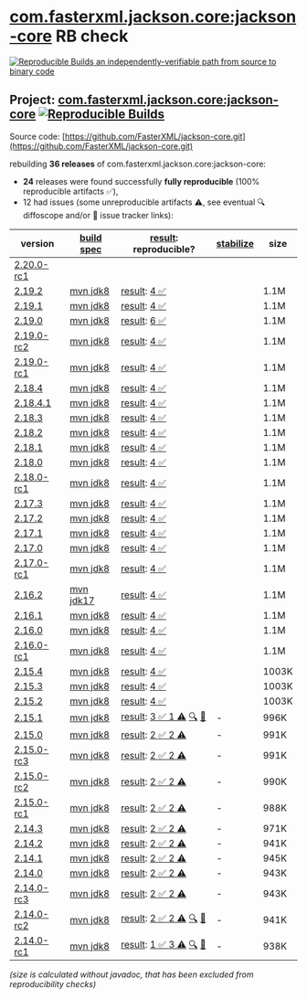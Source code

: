 [com.fasterxml.jackson.core:jackson-core](https://central.sonatype.com/artifact/com.fasterxml.jackson.core/jackson-core/versions) RB check
=======

[![Reproducible Builds](https://reproducible-builds.org/images/logos/rb.svg) an independently-verifiable path from source to binary code](https://reproducible-builds.org/)

## Project: [com.fasterxml.jackson.core:jackson-core](https://central.sonatype.com/artifact/com.fasterxml.jackson.core/jackson-core/versions) [![Reproducible Builds](https://img.shields.io/endpoint?url=https://raw.githubusercontent.com/jvm-repo-rebuild/reproducible-central/master/content/com/fasterxml/jackson/core/badge.json)](https://github.com/jvm-repo-rebuild/reproducible-central/blob/master/content/com/fasterxml/jackson/core/README.md)

Source code: [https://github.com/FasterXML/jackson-core.git](https://github.com/FasterXML/jackson-core.git)

rebuilding **36 releases** of com.fasterxml.jackson.core:jackson-core:
- **24** releases were found successfully **fully reproducible** (100% reproducible artifacts :white_check_mark:),
- 12 had issues (some unreproducible artifacts :warning:, see eventual :mag: diffoscope and/or :memo: issue tracker links):

| version | [build spec](/BUILDSPEC.md) | [result](https://reproducible-builds.org/docs/jvm/): reproducible? | [stabilize](https://github.com/google/oss-rebuild/blob/main/cmd/stabilize/README.md) | size |
| -- | --------- | ------ | ------ | -- |
| [2.20.0-rc1](https://central.sonatype.com/artifact/com.fasterxml.jackson.core/jackson-core/2.20.0-rc1/pom) | | | |
| [2.19.2](https://central.sonatype.com/artifact/com.fasterxml.jackson.core/jackson-core/2.19.2/pom) | [mvn jdk8](jackson-core-2.19.2.buildspec) | [result](jackson-core-2.19.2.buildinfo): [4 :white_check_mark: ](jackson-core-2.19.2.buildcompare) | | 1.1M |
| [2.19.1](https://central.sonatype.com/artifact/com.fasterxml.jackson.core/jackson-core/2.19.1/pom) | [mvn jdk8](jackson-core-2.19.1.buildspec) | [result](jackson-core-2.19.1.buildinfo): [4 :white_check_mark: ](jackson-core-2.19.1.buildcompare) | | 1.1M |
| [2.19.0](https://central.sonatype.com/artifact/com.fasterxml.jackson.core/jackson-core/2.19.0/pom) | [mvn jdk8](jackson-core-2.19.0.buildspec) | [result](jackson-core-2.19.0.buildinfo): [6 :white_check_mark: ](jackson-core-2.19.0.buildcompare) | | 1.1M |
| [2.19.0-rc2](https://central.sonatype.com/artifact/com.fasterxml.jackson.core/jackson-core/2.19.0-rc2/pom) | [mvn jdk8](jackson-core-2.19.0-rc2.buildspec) | [result](jackson-core-2.19.0-rc2.buildinfo): [4 :white_check_mark: ](jackson-core-2.19.0-rc2.buildcompare) | | 1.1M |
| [2.19.0-rc1](https://central.sonatype.com/artifact/com.fasterxml.jackson.core/jackson-core/2.19.0-rc1/pom) | [mvn jdk8](jackson-core-2.19.0-rc1.buildspec) | [result](jackson-core-2.19.0-rc1.buildinfo): [4 :white_check_mark: ](jackson-core-2.19.0-rc1.buildcompare) | | 1.1M |
| [2.18.4](https://central.sonatype.com/artifact/com.fasterxml.jackson.core/jackson-core/2.18.4/pom) | [mvn jdk8](jackson-core-2.18.4.buildspec) | [result](jackson-core-2.18.4.buildinfo): [4 :white_check_mark: ](jackson-core-2.18.4.buildcompare) | | 1.1M |
| [2.18.4.1](https://central.sonatype.com/artifact/com.fasterxml.jackson.core/jackson-core/2.18.4.1/pom) | [mvn jdk8](jackson-core-2.18.4.1.buildspec) | [result](jackson-core-2.18.4.1.buildinfo): [4 :white_check_mark: ](jackson-core-2.18.4.1.buildcompare) | | 1.1M |
| [2.18.3](https://central.sonatype.com/artifact/com.fasterxml.jackson.core/jackson-core/2.18.3/pom) | [mvn jdk8](jackson-core-2.18.3.buildspec) | [result](jackson-core-2.18.3.buildinfo): [4 :white_check_mark: ](jackson-core-2.18.3.buildcompare) | | 1.1M |
| [2.18.2](https://central.sonatype.com/artifact/com.fasterxml.jackson.core/jackson-core/2.18.2/pom) | [mvn jdk8](jackson-core-2.18.2.buildspec) | [result](jackson-core-2.18.2.buildinfo): [4 :white_check_mark: ](jackson-core-2.18.2.buildcompare) | | 1.1M |
| [2.18.1](https://central.sonatype.com/artifact/com.fasterxml.jackson.core/jackson-core/2.18.1/pom) | [mvn jdk8](jackson-core-2.18.1.buildspec) | [result](jackson-core-2.18.1.buildinfo): [4 :white_check_mark: ](jackson-core-2.18.1.buildcompare) | | 1.1M |
| [2.18.0](https://central.sonatype.com/artifact/com.fasterxml.jackson.core/jackson-core/2.18.0/pom) | [mvn jdk8](jackson-core-2.18.0.buildspec) | [result](jackson-core-2.18.0.buildinfo): [4 :white_check_mark: ](jackson-core-2.18.0.buildcompare) | | 1.1M |
| [2.18.0-rc1](https://central.sonatype.com/artifact/com.fasterxml.jackson.core/jackson-core/2.18.0-rc1/pom) | [mvn jdk8](jackson-core-2.18.0-rc1.buildspec) | [result](jackson-core-2.18.0-rc1.buildinfo): [4 :white_check_mark: ](jackson-core-2.18.0-rc1.buildcompare) | | 1.1M |
| [2.17.3](https://central.sonatype.com/artifact/com.fasterxml.jackson.core/jackson-core/2.17.3/pom) | [mvn jdk8](jackson-core-2.17.3.buildspec) | [result](jackson-core-2.17.3.buildinfo): [4 :white_check_mark: ](jackson-core-2.17.3.buildcompare) | | 1.1M |
| [2.17.2](https://central.sonatype.com/artifact/com.fasterxml.jackson.core/jackson-core/2.17.2/pom) | [mvn jdk8](jackson-core-2.17.2.buildspec) | [result](jackson-core-2.17.2.buildinfo): [4 :white_check_mark: ](jackson-core-2.17.2.buildcompare) | | 1.1M |
| [2.17.1](https://central.sonatype.com/artifact/com.fasterxml.jackson.core/jackson-core/2.17.1/pom) | [mvn jdk8](jackson-core-2.17.1.buildspec) | [result](jackson-core-2.17.1.buildinfo): [4 :white_check_mark: ](jackson-core-2.17.1.buildcompare) | | 1.1M |
| [2.17.0](https://central.sonatype.com/artifact/com.fasterxml.jackson.core/jackson-core/2.17.0/pom) | [mvn jdk8](jackson-core-2.17.0.buildspec) | [result](jackson-core-2.17.0.buildinfo): [4 :white_check_mark: ](jackson-core-2.17.0.buildcompare) | | 1.1M |
| [2.17.0-rc1](https://central.sonatype.com/artifact/com.fasterxml.jackson.core/jackson-core/2.17.0-rc1/pom) | [mvn jdk8](jackson-core-2.17.0-rc1.buildspec) | [result](jackson-core-2.17.0-rc1.buildinfo): [4 :white_check_mark: ](jackson-core-2.17.0-rc1.buildcompare) | | 1.1M |
| [2.16.2](https://central.sonatype.com/artifact/com.fasterxml.jackson.core/jackson-core/2.16.2/pom) | [mvn jdk17](jackson-core-2.16.2.buildspec) | [result](jackson-core-2.16.2.buildinfo): [4 :white_check_mark: ](jackson-core-2.16.2.buildcompare) | | 1.1M |
| [2.16.1](https://central.sonatype.com/artifact/com.fasterxml.jackson.core/jackson-core/2.16.1/pom) | [mvn jdk8](jackson-core-2.16.1.buildspec) | [result](jackson-core-2.16.1.buildinfo): [4 :white_check_mark: ](jackson-core-2.16.1.buildcompare) | | 1.1M |
| [2.16.0](https://central.sonatype.com/artifact/com.fasterxml.jackson.core/jackson-core/2.16.0/pom) | [mvn jdk8](jackson-core-2.16.0.buildspec) | [result](jackson-core-2.16.0.buildinfo): [4 :white_check_mark: ](jackson-core-2.16.0.buildcompare) | | 1.1M |
| [2.16.0-rc1](https://central.sonatype.com/artifact/com.fasterxml.jackson.core/jackson-core/2.16.0-rc1/pom) | [mvn jdk8](jackson-core-2.16.0-rc1.buildspec) | [result](jackson-core-2.16.0-rc1.buildinfo): [4 :white_check_mark: ](jackson-core-2.16.0-rc1.buildcompare) | | 1.1M |
| [2.15.4](https://central.sonatype.com/artifact/com.fasterxml.jackson.core/jackson-core/2.15.4/pom) | [mvn jdk8](jackson-core-2.15.4.buildspec) | [result](jackson-core-2.15.4.buildinfo): [4 :white_check_mark: ](jackson-core-2.15.4.buildcompare) | | 1003K |
| [2.15.3](https://central.sonatype.com/artifact/com.fasterxml.jackson.core/jackson-core/2.15.3/pom) | [mvn jdk8](jackson-core-2.15.3.buildspec) | [result](jackson-core-2.15.3.buildinfo): [4 :white_check_mark: ](jackson-core-2.15.3.buildcompare) | | 1003K |
| [2.15.2](https://central.sonatype.com/artifact/com.fasterxml.jackson.core/jackson-core/2.15.2/pom) | [mvn jdk8](jackson-core-2.15.2.buildspec) | [result](jackson-core-2.15.2.buildinfo): [4 :white_check_mark: ](jackson-core-2.15.2.buildcompare) | | 1003K |
| [2.15.1](https://central.sonatype.com/artifact/com.fasterxml.jackson.core/jackson-core/2.15.1/pom) | [mvn jdk8](jackson-core-2.15.1.buildspec) | [result](jackson-core-2.15.1.buildinfo): [3 :white_check_mark:  1 :warning:](jackson-core-2.15.1.buildcompare) [:mag:](jackson-core-2.15.1.diffoscope) [:memo:](https://github.com/FasterXML/jackson-core/issues/1028) | - | 996K |
| [2.15.0](https://central.sonatype.com/artifact/com.fasterxml.jackson.core/jackson-core/2.15.0/pom) | [mvn jdk8](jackson-core-2.15.0.buildspec) | [result](jackson-core-2.15.0.buildinfo): [2 :white_check_mark:  2 :warning:](jackson-core-2.15.0.buildcompare) | - | 991K |
| [2.15.0-rc3](https://central.sonatype.com/artifact/com.fasterxml.jackson.core/jackson-core/2.15.0-rc3/pom) | [mvn jdk8](jackson-core-2.15.0-rc3.buildspec) | [result](jackson-core-2.15.0-rc3.buildinfo): [2 :white_check_mark:  2 :warning:](jackson-core-2.15.0-rc3.buildcompare) | - | 991K |
| [2.15.0-rc2](https://central.sonatype.com/artifact/com.fasterxml.jackson.core/jackson-core/2.15.0-rc2/pom) | [mvn jdk8](jackson-core-2.15.0-rc2.buildspec) | [result](jackson-core-2.15.0-rc2.buildinfo): [2 :white_check_mark:  2 :warning:](jackson-core-2.15.0-rc2.buildcompare) | - | 990K |
| [2.15.0-rc1](https://central.sonatype.com/artifact/com.fasterxml.jackson.core/jackson-core/2.15.0-rc1/pom) | [mvn jdk8](jackson-core-2.15.0-rc1.buildspec) | [result](jackson-core-2.15.0-rc1.buildinfo): [2 :white_check_mark:  2 :warning:](jackson-core-2.15.0-rc1.buildcompare) | - | 988K |
| [2.14.3](https://central.sonatype.com/artifact/com.fasterxml.jackson.core/jackson-core/2.14.3/pom) | [mvn jdk8](jackson-core-2.14.3.buildspec) | [result](jackson-core-2.14.3.buildinfo): [2 :white_check_mark:  2 :warning:](jackson-core-2.14.3.buildcompare) | - | 971K |
| [2.14.2](https://central.sonatype.com/artifact/com.fasterxml.jackson.core/jackson-core/2.14.2/pom) | [mvn jdk8](jackson-core-2.14.2.buildspec) | [result](jackson-core-2.14.2.buildinfo): [2 :white_check_mark:  2 :warning:](jackson-core-2.14.2.buildcompare) | - | 941K |
| [2.14.1](https://central.sonatype.com/artifact/com.fasterxml.jackson.core/jackson-core/2.14.1/pom) | [mvn jdk8](jackson-core-2.14.1.buildspec) | [result](jackson-core-2.14.1.buildinfo): [2 :white_check_mark:  2 :warning:](jackson-core-2.14.1.buildcompare) | - | 945K |
| [2.14.0](https://central.sonatype.com/artifact/com.fasterxml.jackson.core/jackson-core/2.14.0/pom) | [mvn jdk8](jackson-core-2.14.0.buildspec) | [result](jackson-core-2.14.0.buildinfo): [2 :white_check_mark:  2 :warning:](jackson-core-2.14.0.buildcompare) | - | 943K |
| [2.14.0-rc3](https://central.sonatype.com/artifact/com.fasterxml.jackson.core/jackson-core/2.14.0-rc3/pom) | [mvn jdk8](jackson-core-2.14.0-rc3.buildspec) | [result](jackson-core-2.14.0-rc3.buildinfo): [2 :white_check_mark:  2 :warning:](jackson-core-2.14.0-rc3.buildcompare) | - | 943K |
| [2.14.0-rc2](https://central.sonatype.com/artifact/com.fasterxml.jackson.core/jackson-core/2.14.0-rc2/pom) | [mvn jdk8](jackson-core-2.14.0-rc2.buildspec) | [result](jackson-core-2.14.0-rc2.buildinfo): [2 :white_check_mark:  2 :warning:](jackson-core-2.14.0-rc2.buildcompare) [:mag:](jackson-core-2.14.0-rc2.diffoscope) [:memo:](https://github.com/FasterXML/oss-parent/pull/75) | - | 941K |
| [2.14.0-rc1](https://central.sonatype.com/artifact/com.fasterxml.jackson.core/jackson-core/2.14.0-rc1/pom) | [mvn jdk8](jackson-core-2.14.0-rc1.buildspec) | [result](jackson-core-2.14.0-rc1.buildinfo): [1 :white_check_mark:  3 :warning:](jackson-core-2.14.0-rc1.buildcompare) [:mag:](jackson-core-2.14.0-rc1.diffoscope) [:memo:](https://github.com/FasterXML/oss-parent/pull/55) | - | 938K |

<i>(size is calculated without javadoc, that has been excluded from reproducibility checks)</i>
